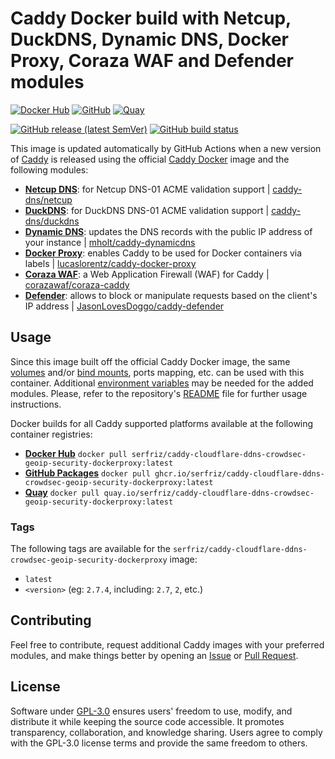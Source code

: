 # Caddy Docker build with Netcup, DuckDNS, Dynamic DNS, Docker Proxy, Coraza WAF and Defender modules

[![Docker Hub](https://img.shields.io/badge/Docker%20Hub%20-%20serfriz%2Fcaddy--netcup--duckdns--ddns--dockerproxy--waf--defender%20-%20%230db7ed?style=flat&logo=docker)](https://hub.docker.com/r/serfriz/caddy-netcup-duckdns-ddns-dockerproxy-waf-defender)
[![GitHub](https://img.shields.io/badge/GitHub%20-%20serfriz%2Fcaddy--netcup--duckdns--ddns--dockerproxy--waf--defender%20-%20%23333?style=flat&logo=github)](https://ghcr.io/serfriz/caddy-netcup-duckdns-ddns-dockerproxy-waf-defender)
[![Quay](https://img.shields.io/badge/Quay%20-%20serfriz%2Fcaddy--netcup--duckdns--ddns--dockerproxy--waf--defender%20-%20%23CC0000?style=flat&logo=redhat)](https://quay.io/serfriz/caddy-netcup-duckdns-ddns-dockerproxy-waf-defender)

[![GitHub release (latest SemVer)](https://img.shields.io/github/v/release/serfriz/caddy-custom-builds?label=Release)](https://github.com/serfriz/caddy-custom-builds/releases)
[![GitHub build status](https://img.shields.io/github/actions/workflow/status/serfriz/caddy-custom-builds/build.caddy-netcup-duckdns-ddns-dockerproxy-waf-defender.yml?label=Build)](https://github.com/serfriz/caddy-custom-builds/actions/workflows/build.caddy-netcup-duckdns-ddns-dockerproxy-waf-defender.yml)

This image is updated automatically by GitHub Actions when a new version of [Caddy](https://github.com/caddyserver/caddy) is released using the official [Caddy Docker](https://hub.docker.com/_/caddy) image and the following modules:
- [**Netcup DNS**](https://github.com/serfriz/caddy-custom-builds?tab=readme-ov-file#dns-modules): for Netcup DNS-01 ACME validation support | [caddy-dns/netcup](https://github.com/caddy-dns/netcup-ddns)
- [**DuckDNS**](https://github.com/serfriz/caddy-custom-builds?tab=readme-ov-file#dns-modules): for DuckDNS DNS-01 ACME validation support | [caddy-dns/duckdns](https://github.com/caddy-dns/duckdns)
- [**Dynamic DNS**](https://github.com/serfriz/caddy-custom-builds?tab=readme-ov-file#dynamic-dns): updates the DNS records with the public IP address of your instance | [mholt/caddy-dynamicdns](https://caddyserver.com/docs/modules/dynamic_dns)
- [**Docker Proxy**](https://github.com/serfriz/caddy-custom-builds?tab=readme-ov-file#docker-proxy): enables Caddy to be used for Docker containers via labels | [lucaslorentz/caddy-docker-proxy](https://github.com/lucaslorentz/caddy-docker-proxy)
- [**Coraza WAF**](https://github.com/serfriz/caddy-custom-builds?tab=readme-ov-file#coraza-waf): a Web Application Firewall (WAF) for Caddy | [corazawaf/coraza-caddy](https://github.com/corazawaf/coraza-caddy)
- [**Defender**](https://github.com/serfriz/caddy-custom-builds?tab=readme-ov-file#defender): allows to block or manipulate requests based on the client's IP address | [JasonLovesDoggo/caddy-defender](https://github.com/JasonLovesDoggo/caddy-defender)

## Usage

Since this image built off the official Caddy Docker image, the same [volumes](https://docs.docker.com/storage/volumes/) and/or [bind mounts](https://docs.docker.com/storage/bind-mounts/), ports mapping, etc. can be used with this container. Additional [environment variables](https://caddyserver.com/docs/caddyfile/concepts#environment-variables) may be needed for the added modules. Please, refer to the repository's [README](https://github.com/serfriz/caddy-custom-builds?tab=readme-ov-file#container-creation) file for further usage instructions.

Docker builds for all Caddy supported platforms available at the following container registries:
- [**Docker Hub**](https://hub.docker.com/r/serfriz/caddy-cloudflare-ddns-crowdsec-geoip-security-dockerproxy) `docker pull serfriz/caddy-cloudflare-ddns-crowdsec-geoip-security-dockerproxy:latest`
- [**GitHub Packages**](https://ghcr.io/serfriz/caddy-cloudflare-ddns-crowdsec-geoip-security-dockerproxy) `docker pull ghcr.io/serfriz/caddy-cloudflare-ddns-crowdsec-geoip-security-dockerproxy:latest`
- [**Quay**](https://quay.io/serfriz/caddy-cloudflare-ddns-crowdsec-geoip-security-dockerproxy) `docker pull quay.io/serfriz/caddy-cloudflare-ddns-crowdsec-geoip-security-dockerproxy:latest`

### Tags

The following tags are available for the `serfriz/caddy-cloudflare-ddns-crowdsec-geoip-security-dockerproxy` image:

- `latest`
- `<version>` (eg: `2.7.4`, including: `2.7`, `2`, etc.)

## Contributing

Feel free to contribute, request additional Caddy images with your preferred modules, and make things better by opening an [Issue](https://github.com/serfriz/caddy-custom-builds/issues) or [Pull Request](https://github.com/serfriz/caddy-custom-builds/pulls).

## License

Software under [GPL-3.0](https://github.com/serfriz/caddy-custom-builds/blob/main/LICENSE) ensures users' freedom to use, modify, and distribute it while keeping the source code accessible. It promotes transparency, collaboration, and knowledge sharing. Users agree to comply with the GPL-3.0 license terms and provide the same freedom to others.